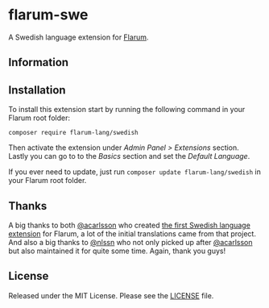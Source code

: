 # flarum-swe
A Swedish language extension for [Flarum](http://flarum.org/).

## Information

## Installation
To install this extension start by running the following command in your Flarum root folder:
```
composer require flarum-lang/swedish

```
Then activate the extension under _Admin Panel > Extensions_ section.<br>
Lastly you can go to to the _Basics_ section and set the _Default Language_.

If you ever need to update, just run `composer update flarum-lang/swedish` in your Flarum root folder.

## Thanks
A big thanks to both [@acarlsson](https://github.com/acarlsson) who created [the first Swedish language extension](https://github.com/acarlsson/flarum-ext-swedish) for Flarum, a lot of the initial translations came from that project. And also a big thanks to [@nlssn](https://github.com/nlssn) who not only picked up after [@acarlsson](https://github.com/acarlsson) but also maintained it for quite some time. Again, thank you guys!

## License
Released under the MIT License. Please see the [LICENSE](https://github.com/gustjoha/flarum-swe/blob/main/LICENSE) file.
